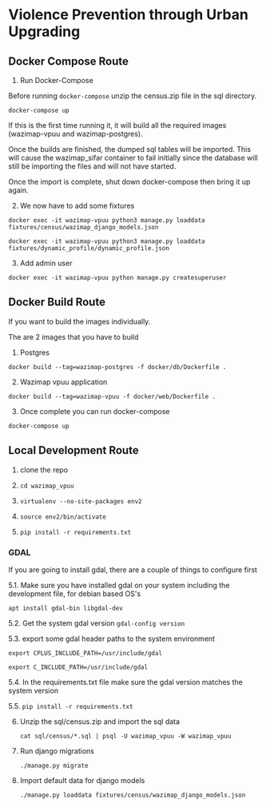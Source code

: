 #  Violence Prevention through Urban Upgrading

## Docker Compose Route

1. Run Docker-Compose

Before running ```docker-compose``` unzip the census.zip file in the sql directory.

```
docker-compose up
```
If this is the first time running it, it will build all the required images (wazimap-vpuu and wazimap-postgres).

Once the builds are finished, the dumped sql tables will be imported. This will cause the wazimap_sifar container to fail initially since the database will still be importing the files and will not have started.

Once the import is complete, shut down docker-compose then bring it up again.

2. We now have to add some fixtures
```
docker exec -it wazimap-vpuu python3 manage.py loaddata fixtures/census/wazimap_django_models.json

docker exec -it wazimap-vpuu python3 manage.py loaddata fixtures/dynamic_profile/dynamic_profile.json
```

3. Add admin user
```
docker exec -it wazimap-vpuu python manage.py createsuperuser
```

## Docker Build Route

If you want to build the images individually.

The are 2 images that you have to build

1. Postgres

```
docker build --tag=wazimap-postgres -f docker/db/Dockerfile .
```


2. Wazimap vpuu application
```
docker build --tag=wazimap-vpuu -f docker/web/Dockerfile .
```

3. Once complete you can run docker-compose
```
docker-compose up
```


## Local Development Route

1. clone the repo

2. ```cd wazimap_vpuu```

3. ```virtualenv --no-site-packages env2```

4. ```source env2/bin/activate```

5. ```pip install -r requirements.txt```


### GDAL

If you are going to install gdal, there are a couple of things to configure first

5.1. Make sure you have installed gdal on your system including the development file, for debian based OS's

```apt install gdal-bin libgdal-dev```
	   
5.2. Get the system gdal version ```gdal-config version```

5.3. export some gdal header paths to the system environment

   ```export CPLUS_INCLUDE_PATH=/usr/include/gdal```
   
   ```export C_INCLUDE_PATH=/usr/include/gdal```
   
5.4. In the requirements.txt file make sure the gdal version matches the system version

5.5. ```pip install -r requirements.txt```
	   

6. Unzip the sql/census.zip and import the sql data

   ```cat sql/census/*.sql | psql -U wazimap_vpuu -W wazimap_vpuu```
   
   
7. Run django migrations

	```./manage.py migrate```
	
8. Import default data for django models

	```./manage.py loaddata fixtures/census/wazimap_django_models.json```

